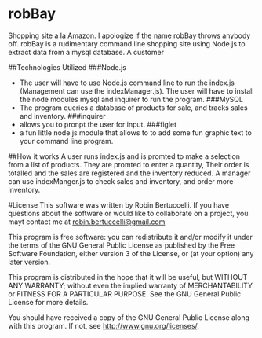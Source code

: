 # robBay
Shopping site a la Amazon. I apologize if the name robBay throws anybody off. robBay is a rudimentary command line shopping site using Node.js to extract data from a mysql database. A customer

##Technologies Utilized
###Node.js
- The user will have to use Node.js command line to run the index.js (Management can use the indexManager.js).
The user will have to install the node modules mysql and inquirer to run the program.
###MySQL
- The program queries a database of products for sale, and tracks sales and inventory.
###inquirer
- allows you to pronpt the user for input.
###figlet
- a fun little node.js module that allows to to add some fun graphic text to your command line program.

##How it works
A user runs index.js and is promted to make a selection from a list of products. They are promted to enter a quantity,
Their order is totalled and the sales are registered and the inventory reduced. A manager can use indexManger.js to check sales and inventory, and order more inventory.

#License
This software was written by Robin Bertuccelli. If you have questions about the software or would like to collaborate on a project, you mayt contact me at robin.bertuccelli@gmail.com

This program is free software: you can redistribute it and/or modify
it under the terms of the GNU General Public License as published by
the Free Software Foundation, either version 3 of the License, or
(at your option) any later version.

This program is distributed in the hope that it will be useful,
but WITHOUT ANY WARRANTY; without even the implied warranty of
MERCHANTABILITY or FITNESS FOR A PARTICULAR PURPOSE.  See the
GNU General Public License for more details.

You should have received a copy of the GNU General Public License
along with this program.  If not, see <http://www.gnu.org/licenses/>.
